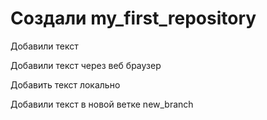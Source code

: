 # Создали my_first_repository

Добавили текст

Добавили текст через веб браузер

Добавить текст локально

Добавили текст в новой ветке new_branch